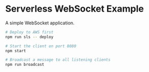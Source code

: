 # Serverless WebSocket Example

A simple WebSocket application.

```sh
# Deploy to AWS first
npm run sls -- deploy

# Start the client on port 8080
npm start

# Broadcast a message to all listening clients
npm run broadcast
```

